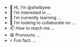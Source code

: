 - 👋 Hi, I’m @shelbyew
- 👀 I’m interested in ...
- 🌱 I’m currently learning ...
- 💞️ I’m looking to collaborate on ...
- 📫 How to reach me ...
- 😄 Pronouns: ...
- ⚡ Fun fact: ...

<!---
shelbyew/shelbyew is a ✨ special ✨ repository because its `README.md` (this file) appears on your GitHub profile.
You can click the Preview link to take a look at your changes.
--->
